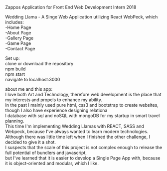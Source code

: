Zappos Application for Front End Web Development Intern 2018

Wedding Llama - A Singe Web Application utilizing React WebPeck, which includes:  <br />
-Home Page  <br />
-About Page  <br />
-Gallery Page <br />
-Game Page <br />
-Contact Page  <br />

Set up:  <br />
  clone or download the repository  <br />
  npm build  <br />
  npm start  <br />
  navigate to localhost:3000  <br />
  
about me and this app:  <br />
   I love both Art and Technology, therefore web development is the place that my interests and  propels to enhance my ability.  <br />
   In the past I mainly used pure html, css3 and bootstrap to create websites, though I also have experience designing relationa <br/>
   l database with sql and noSQL with mongoDB for my startup in smart travel planning.  <br/>
   This time I'm implementing Wedding Llamas with REACT, SASS and Webpeck, because I've always wanted to learn modern technologies. <br/>
   Although there was little time left when I finished the other challenge, I decided to give it a shot. <br/>
   I suspects that the scale of this project is not complex enough to release the full potential of bundlers and javascript,  <br />
   but I've learned that it is easier to develop a Single Page App with, because it is object-oriented and modular, which I like.  <br />

